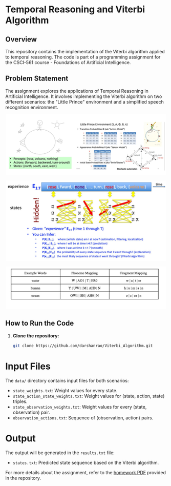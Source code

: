 # Temporal Reasoning and Viterbi Algorithm

## Overview

This repository contains the implementation of the Viterbi algorithm applied to temporal reasoning.
The code is part of a programming assignment for the CSCI-561 course - Foundations of Artificial Intelligence.

## Problem Statement

The assignment explores the applications of Temporal Reasoning in Artificial Intelligence. It involves implementing the Viterbi algorithm on two different scenarios: the "Little Prince" environment and a simplified speech recognition environment.

<p align="center"><img src="LittlePrince.jpeg" alt="littleprince" width="500" /></p>

<p align="center"><img src="Viterbi.jpeg" alt="viterbi" width="500" /></p>

<p align="center"><img src="SpeechRecognition.jpeg" alt="speech" width="500" /></p>

## How to Run the Code

1. **Clone the repository:**

   ```bash
   git clone https://github.com/darshanrao/Viterbi_Algorithm.git


# Input Files
The `data/` directory contains input files for both scenarios:

- `state_weights.txt`: Weight values for every state.
- `state_action_state_weights.txt`: Weight values for (state, action, state) triples.
- `state_observation_weights.txt`: Weight values for every (state, observation) pair.
- `observation_actions.txt`: Sequence of (observation, action) pairs.

# Output
The output will be generated in the `results.txt` file:

- `states.txt`: Predicted state sequence based on the Viterbi algorithm.


For more details about the assignment, refer to the [homework PDF](https://github.com/darshanrao/Viterbi_Algorithm/blob/main/HW3v0_5%20(1).pdf) provided in the repository.
